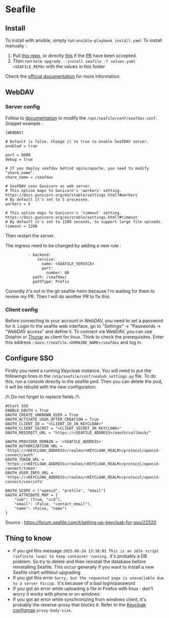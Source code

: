 # Seafile

## Install
To install with ansible, simply run `ansible-playbook install.yaml`
To install manually :
1. Pull [this repo](https://github.com/Aleridia/seafile-helm-chart), or directly [this](https://github.com/haiwen/seafile-helm-chart) if the [PR](https://github.com/haiwen/seafile-helm-chart/pull/12/files) have been accepted.
2. Then run `helm upgrade --install seafile -f values.yaml <SEAFILE_REPO>` with the values in this folder

Check the [official documentation](https://manual.seafile.com/12.0/setup/helm_chart_single_node/) for more information.

## WebDAV
### Server config
Follow to [documentation](https://manual.seafile.com/11.0/extension/webdav/) to modify the `/opt/seafile/conf/seafdav.conf`.
Snippet example :

```
[WEBDAV]

# Default is false. Change it to true to enable SeafDAV server.
enabled = true

port = 8080
debug = true

# If you deploy seafdav behind nginx/apache, you need to modify "share_name".
share_name = /seafdav

# SeafDAV uses Gunicorn as web server.
# This option maps to Gunicorn's 'workers' setting. https://docs.gunicorn.org/en/stable/settings.html?#workers
# By default it's set to 5 processes.
workers = 5

# This option maps to Gunicorn's 'timeout' setting. https://docs.gunicorn.org/en/stable/settings.html?#timeout
# By default it's set to 1200 seconds, to support large file uploads.
timeout = 1200
``` 
Then restart the server.

The ingress need to be changed by adding a new rule :
```
          - backend:
              service:
                name: <SEAFILE_SERVICE>
                port:
                  number: 80
            path: /seafdav/
            pathType: Prefix
``` 
Currently it's not in the git seafile-helm because I'm waiting for them to review my PR. Then I will do another PR to fix this.

### Client config
Before connecting to your account in WebDAV, you need to set a password for it. Login to the seafile web interface, go to "Settings" -> "Passwords -> "WebDAV access" and define it.
To connect via WebDAV, you can use Dolphin or [Thunar](https://wiki.archlinux.org/title/WebDAV#Thunar) as client for linux. Think to check the prerequisites.
Enter this address : `davs://seafile.<DOMAINE_NAME>/seafdav` and log in.

## Configure SSO
Firstly you need a running Keycloak instance.
You will need to put the followings lines in the `/otp/seafile/conf/seahub_settings.py` file. To do this, run a console directly in the seafile pod. Then you can delete the pod, it will be rebuild with the new configuration.

/!\ Do not forget to replace fields /!\

```
#Start SSO
ENABLE_OAUTH = True
OAUTH_CREATE_UNKNOWN_USER = True
OAUTH_ACTIVATE_USER_AFTER_CREATION = True
OAUTH_CLIENT_ID = "<CLIENT_ID_IN_KEYCLOAK>"
OAUTH_CLIENT_SECRET = "<CLIENT_SECRET_IN_KEYCLOAK>"
OAUTH_REDIRECT_URL = "https://<SEAFILE_ADDRESS>/oauth/callback/"

OAUTH_PROVIDER_DOMAIN = '<SEAFILE_ADDRESS>'
OAUTH_AUTHORIZATION_URL = 'https://<KEYCLOAK_ADDRESS>/realms/<KEYCLOAK_REALM>/protocol/openid-connect/auth'
OAUTH_TOKEN_URL = 'https://<KEYCLOAK_ADDRESS>/realms/<KEYCLOAK_REALM>/protocol/openid-connect/token'
OAUTH_USER_INFO_URL = 'https://<KEYCLOAK_ADDRESS>/realms/<KEYCLOAK_REALM>/protocol/openid-connect/userinfo'

OAUTH_SCOPE = ["openid", "profile", "email"]
OAUTH_ATTRIBUTE_MAP = {
    "sub": (True, "uid"),
    "email": (False, "contact_email"),
    "name": (False, "name")
}
```

Source : https://forum.seafile.com/t/setting-up-keycloak-for-sso/22520

## Thing to know
- If you got this message `2025-06-24 13:38:01 This is an idle script (infinite loop) to keep container running.` it's probably a DB problem. So try to delete and then reinstall the database before reinstalling Seafile. This occur generally if you want to install a new Seafile chart withtout upgrading
- If you got this error `Sorry, but the requested page is unavailable due to a server hiccup.` it's because of a bad login/password
- If you got an error while uploading a file in Firefox with linux : don't worry it works with phone or on windows
- If you got an error while synchronizing from windows client, it's probably the reverse-proxy that blocks it. Refer to the [Keycloak configmap](../keycloak/configmap.yaml) `proxy-body-size`.